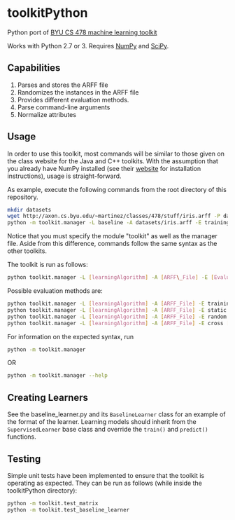 # toolkitPython
Python port of [BYU CS 478 machine learning toolkit](http://axon.cs.byu.edu/~martinez/classes/478/stuff/Toolkit.html)

Works with Python 2.7 or 3. Requires [NumPy](http://www.numpy.org) and [SciPy](https://www.scipy.org/).

## Capabilities

1. Parses and stores the ARFF file
2. Randomizes the instances in the ARFF file
3. Provides different evaluation methods.
4. Parse command-line arguments
5. Normalize attributes

## Usage

In order to use this toolkit, most commands will be similar to those given
on the class website for the Java and C++ toolkits. With the assumption that
you already have NumPy installed (see their [website](http://www.numpy.org) for
installation instructions), usage is straight-forward.

As example, execute the following commands from the root directory of this
repository.

```bash
mkdir datasets
wget http://axon.cs.byu.edu/~martinez/classes/478/stuff/iris.arff -P datasets/
python -m toolkit.manager -L baseline -A datasets/iris.arff -E training
```

Notice that you must specify the module "toolkit" as well as the manager file. 
Aside from this difference, commands follow the same syntax as the other toolkits.

The toolkit is run as follows:
```bash
python toolkit.manager -L [learningAlgorithm] -A [ARFF\_File] -E [EvaluationMethod] {[ExtraParamters]} [-N] [-R seed]
```
Possible evaluation methods are:
```bash
python toolkit.manager -L [learningAlgorithm] -A [ARFF_File] -E training
python toolkit.manager -L [learningAlgorithm] -A [ARFF_File] -E static [TestARFF_File]
python toolkit.manager -L [learningAlgorithm] -A [ARFF_File] -E random [PercentageForTraining]
python toolkit.manager -L [learningAlgorithm] -A [ARFF_File] -E cross [numOfFolds]
```
For information on the expected syntax, run

```bash
python -m toolkit.manager
```
OR
```bash
python -m toolkit.manager --help
```

## Creating Learners

See the baseline_learner.py and its `BaselineLearner` class for an example of
the format of the learner. Learning models should inherit from the `SupervisedLearner` base class and override
the `train()` and `predict()` functions.
## Testing

Simple unit tests have been implemented to ensure that the toolkit is operating as expected. They can be run as follows (while inside the toolkitPython directory):
```bash
python -m toolkit.test_matrix
python -m toolkit.test_baseline_learner
```
